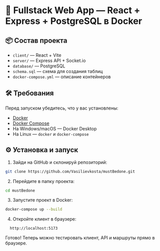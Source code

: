 # 🧩 Fullstack Web App — React + Express + PostgreSQL в Docker

## 📦 Состав проекта

- `client/` — React + Vite
- `server/` — Express API + Socket.io
- `database/` — PostgreSQL
- `schema.sql` — схема для создания таблиц
- `docker-compose.yml` — описание контейнеров

## 🛠️ Требования

Перед запуском убедитесь, что у вас установлены:

- [Docker](https://www.docker.com/)
- [Docker Compose](https://docs.docker.com/compose/)
- На Windows/macOS — Docker Desktop
- На Linux — `docker` и `docker-compose`

## ⚙️ Установка и запуск

1. Зайди на GitHub и склонируй репозиторий:

```bash
git clone https://github.com/Vasilievkosta/mustBedone.git
```

2. Перейдите в папку проекта:

```bash
cd mustBedone
```

3. Запустите проект в Docker:

```bash
docker-compose up --build
```

4. Откройте клиент в браузере:

```Text
  http://localhost:5173
```

Готово! Теперь можно тестировать клиент, API и маршруты прямо в браузере.
